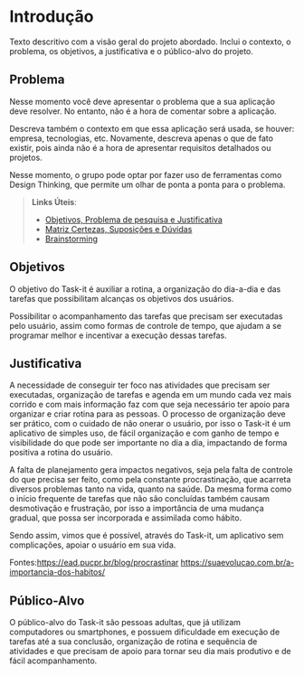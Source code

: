 # Introdução

Texto descritivo com a visão geral do projeto abordado. Inclui o contexto, o problema, os objetivos, a justificativa e o público-alvo do projeto.

## Problema
Nesse momento você deve apresentar o problema que a sua aplicação deve  resolver. No entanto, não é a hora de comentar sobre a aplicação.

Descreva também o contexto em que essa aplicação será usada, se  houver: empresa, tecnologias, etc. Novamente, descreva apenas o que de  fato existir, pois ainda não é a hora de apresentar requisitos  detalhados ou projetos.

Nesse momento, o grupo pode optar por fazer uso  de ferramentas como Design Thinking, que permite um olhar de ponta a ponta para o problema.

> **Links Úteis**:
> - [Objetivos, Problema de pesquisa e Justificativa](https://medium.com/@versioparole/objetivos-problema-de-pesquisa-e-justificativa-c98c8233b9c3)
> - [Matriz Certezas, Suposições e Dúvidas](https://medium.com/educa%C3%A7%C3%A3o-fora-da-caixa/matriz-certezas-suposi%C3%A7%C3%B5es-e-d%C3%BAvidas-fa2263633655)
> - [Brainstorming](https://www.euax.com.br/2018/09/brainstorming/)

## Objetivos

O objetivo do Task-it é auxiliar a rotina, a organização do dia-a-dia e das tarefas que possibilitam alcanças os objetivos dos usuários.

Possibilitar o acompanhamento das tarefas que precisam ser executadas pelo usuário, assim como formas de controle de tempo, que ajudam a se programar melhor e incentivar a execução dessas tarefas.

## Justificativa

A necessidade de conseguir ter foco nas atividades que precisam ser executadas, organização de tarefas e agenda em um mundo cada vez mais corrido e com mais informação faz com que seja necessário ter apoio para organizar e criar rotina para as pessoas.
O processo de organização deve ser prático, com o cuidado de não onerar o usuário, por isso o Task-it é um aplicativo de simples uso, de fácil organização e com ganho de tempo e visibilidade do que pode ser importante no dia a dia, impactando de forma positiva a rotina do usuário. 

A falta de planejamento gera impactos negativos, seja pela falta de controle do que precisa ser feito, como pela constante procrastinação, que acarreta diversos problemas tanto na vida, quanto na saúde.
Da mesma forma como o início frequente de tarefas que não são concluídas também causam desmotivação e frustração, por isso a importância de uma mudança gradual, que possa ser incorporada e assimilada como hábito.

Sendo assim, vimos que é possível, através do Task-it, um aplicativo sem complicações, apoiar o usuário em sua vida.


Fontes:https://ead.pucpr.br/blog/procrastinar
       https://suaevolucao.com.br/a-importancia-dos-habitos/


## Público-Alvo

O público-alvo do Task-it são pessoas adultas, que já utilizam computadores ou smartphones, e possuem dificuldade em execução de tarefas até a sua conclusão, organização de rotina e sequência de atividades e que precisam de apoio para tornar seu dia mais produtivo e de fácil acompanhamento.

